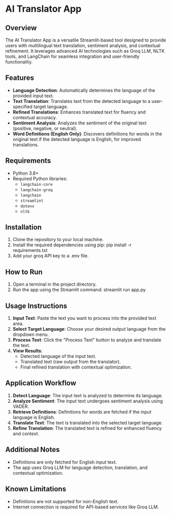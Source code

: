 # AI Translator App

## Overview
The AI Translator App is a versatile Streamlit-based tool designed to provide users with multilingual text translation, sentiment analysis, and contextual refinement. It leverages advanced AI technologies such as Groq LLM, NLTK tools, and LangChain for seamless integration and user-friendly functionality.

## Features
- **Language Detection**: Automatically determines the language of the provided input text.
- **Text Translation**: Translates text from the detected language to a user-specified target language.
- **Refined Translations**: Enhances translated text for fluency and contextual accuracy.
- **Sentiment Analysis**: Analyzes the sentiment of the original text (positive, negative, or neutral).
- **Word Definitions (English Only)**: Discovers definitions for words in the original text if the detected language is English, for improved translations.

## Requirements
- Python 3.8+
- Required Python libraries:
  - `langchain-core`
  - `langchain-groq`
  - `langchain`
  - `streamlint`
  - `dotenv`
  - `nltk`

## Installation
1. Clone the repository to your local machine.
2. Install the required dependencies using pip:
        pip install -r requirements.txt
3. Add your groq API key to a .env file.

## How to Run
1. Open a terminal in the project directory.
2. Run the app using the Streamlit command:
        streamlit run app.py

## Usage Instructions
1. **Input Text**: Paste the text you want to process into the provided text area.
2. **Select Target Language**: Choose your desired output language from the dropdown menu.
3. **Process Text**: Click the "Process Text" button to analyze and translate the text.
4. **View Results**:
   - Detected language of the input text.
   - Translated text (raw output from the translator).
   - Final refined translation with contextual optimization.

## Application Workflow
1. **Detect Language**: The input text is analyzed to determine its language.
2. **Analyze Sentiment**: The input text undergoes sentiment analysis using VADER.
3. **Retrieve Definitions**: Definitions for words are fetched if the input language is English.
4. **Translate Text**: The text is translated into the selected target language.
5. **Refine Translation**: The translated text is refined for enhanced fluency and context.

## Additional Notes
- Definitions are only fetched for English input text.
- The app uses Groq LLM for language detection, translation, and contextual optimization.

## Known Limitations
- Definitions are not supported for non-English text.
- Internet connection is required for API-based services like Groq LLM.



